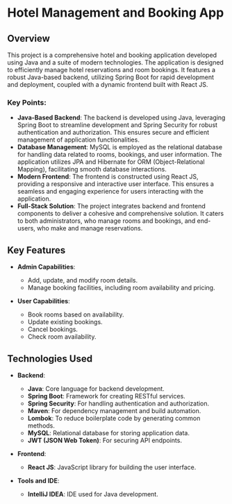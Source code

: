 # Hotel Management and Booking App

## Overview
This project is a comprehensive hotel and booking application developed using Java and a suite of modern technologies. The application is designed to efficiently manage hotel reservations and room bookings. It features a robust Java-based backend, utilizing Spring Boot for rapid development and deployment, coupled with a dynamic frontend built with React JS.

### Key Points:
- **Java-Based Backend**: The backend is developed using Java, leveraging Spring Boot to streamline development and Spring Security for robust authentication and authorization. This ensures secure and efficient management of application functionalities.
- **Database Management**: MySQL is employed as the relational database for handling data related to rooms, bookings, and user information. The application utilizes JPA and Hibernate for ORM (Object-Relational Mapping), facilitating smooth database interactions.
- **Modern Frontend**: The frontend is constructed using React JS, providing a responsive and interactive user interface. This ensures a seamless and engaging experience for users interacting with the application.
- **Full-Stack Solution**: The project integrates backend and frontend components to deliver a cohesive and comprehensive solution. It caters to both administrators, who manage rooms and bookings, and end-users, who make and manage reservations.

## Key Features
- **Admin Capabilities**:
  - Add, update, and modify room details.
  - Manage booking facilities, including room availability and pricing.
  
- **User Capabilities**:
  - Book rooms based on availability.
  - Update existing bookings.
  - Cancel bookings.
  - Check room availability.

## Technologies Used
- **Backend**:
  - **Java**: Core language for backend development.
  - **Spring Boot**: Framework for creating RESTful services.
  - **Spring Security**: For handling authentication and authorization.
  - **Maven**: For dependency management and build automation.
  - **Lombok**: To reduce boilerplate code by generating common methods.
  - **MySQL**: Relational database for storing application data.
  - **JWT (JSON Web Token)**: For securing API endpoints.

- **Frontend**:
  - **React JS**: JavaScript library for building the user interface.

- **Tools and IDE**:
  - **IntelliJ IDEA**: IDE used for Java development.
